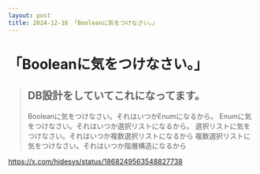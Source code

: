 ```yaml
---
layout: post
title: 2024-12-16 「Booleanに気をつけなさい。」
---
```


# 「Booleanに気をつけなさい。」

> DB設計をしていてこれになってます。
> ---
> Booleanに気をつけなさい。それはいつかEnumになるから。
Enumに気をつけなさい。それはいつか選択リストになるから。
選択リストに気をつけなさい。それはいつか複数選択リストになるから
複数選択リストに気をつけなさい。それはいつか階層構造になるから

https://x.com/hidesys/status/1868249563548827738
